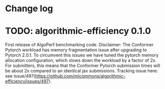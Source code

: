 # Change log

# TODO: algorithmic-efficiency 0.1.0
First release of AlgoPerf benchmarking code. 
Disclaimer: The Conformer Pytorch workload has memory fragmentation issue after upgrading to 
Pytorch 2.0.1. To circumvent this issues we have tuned the pytorch memory allocation configuration,
which slows down the workload by a factor of 2x. For submitters, this means that the Conformer Pytorch 
submission times will be about 2x compared to an identical jax submissions. 
Tracking issue here: see issue/497(https://github.com/mlcommons/algorithmic-efficiency/issues/497). 
